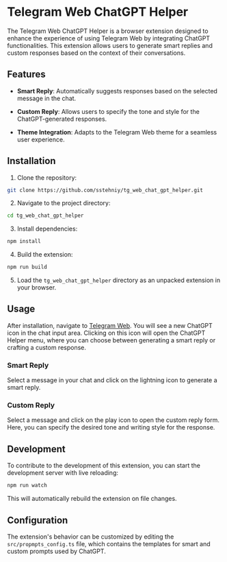 # Telegram Web ChatGPT Helper

The Telegram Web ChatGPT Helper is a browser extension designed to enhance the experience of using Telegram Web by integrating ChatGPT functionalities. This extension allows users to generate smart replies and custom responses based on the context of their conversations.

## Features

- **Smart Reply**: Automatically suggests responses based on the selected message in the chat.

- **Custom Reply**: Allows users to specify the tone and style for the ChatGPT-generated responses.

- **Theme Integration**: Adapts to the Telegram Web theme for a seamless user experience.

## Installation

1. Clone the repository:

```bash
git clone https://github.com/sstehniy/tg_web_chat_gpt_helper.git
```

2. Navigate to the project directory:

```bash
cd tg_web_chat_gpt_helper
```

3. Install dependencies:

```bash
npm install
```

4. Build the extension:

```bash
npm run build
```

5. Load the `tg_web_chat_gpt_helper` directory as an unpacked extension in your browser.

## Usage

After installation, navigate to [Telegram Web](https://web.telegram.org). You will see a new ChatGPT icon in the chat input area. Clicking on this icon will open the ChatGPT Helper menu, where you can choose between generating a smart reply or crafting a custom response.

### Smart Reply

Select a message in your chat and click on the lightning icon to generate a smart reply.

### Custom Reply

Select a message and click on the play icon to open the custom reply form. Here, you can specify the desired tone and writing style for the response.

## Development

To contribute to the development of this extension, you can start the development server with live reloading:
  
```bash
npm run watch
```

This will automatically rebuild the extension on file changes.

## Configuration

The extension's behavior can be customized by editing the `src/propmpts_config.ts` file, which contains the templates for smart and custom prompts used by ChatGPT.
